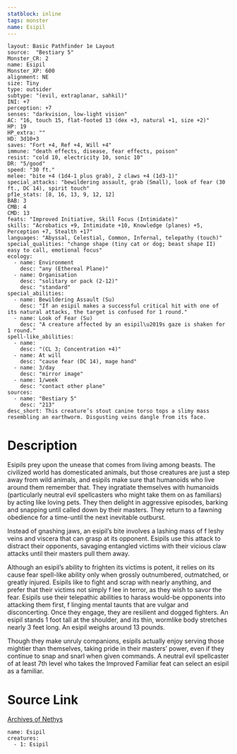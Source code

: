 ```yaml
---
statblock: inline
tags: monster
name: Esipil
---
```

```statblock
layout: Basic Pathfinder 1e Layout
source:  "Bestiary 5"
Monster_CR: 2
name: Esipil
Monster_XP: 600
alignment: NE
size: Tiny
type: outsider
subtype: "(evil, extraplanar, sahkil)"
INI: +7
perception: +7
senses: "darkvision, low-light vision"
AC: "16, touch 15, flat-footed 13 (dex +3, natural +1, size +2)"
HP: 19
HP_extra: ""
HD: 3d10+3
saves: "Fort +4, Ref +4, Will +4"
immune: "death effects, disease, fear effects, poison"
resist: "cold 10, electricity 10, sonic 10"
DR: "5/good"
speed: "30 ft."
melee: "bite +4 (1d4-1 plus grab), 2 claws +4 (1d3-1)"
special_attacks: "bewildering assault, grab (Small), look of fear (30 ft., DC 14), spirit touch"
pf1e_stats: [8, 16, 13, 9, 12, 12]
BAB: 3
CMB: 4
CMD: 13
feats: "Improved Initiative, Skill Focus (Intimidate)"
skills: "Acrobatics +9, Intimidate +10, Knowledge (planes) +5, Perception +7, Stealth +17"
languages: "Abyssal, Celestial, Common, Infernal, telepathy (touch)"
special_qualities: "change shape (tiny cat or dog; beast shape II) easy to call, emotional focus"
ecology:
  - name: Environment
    desc: "any (Ethereal Plane)"
  - name: Organisation
    desc: "solitary or pack (2-12)"
    desc: "standard"
special_abilities:
  - name: Bewildering Assault (Su)
    desc: "If an esipil makes a successful critical hit with one of its natural attacks, the target is confused for 1 round."
  - name: Look of Fear (Su)
    desc: "A creature affected by an esipil\u2019s gaze is shaken for 1 round."
spell-like_abilities:
  - name:
    desc: "(CL 3; Concentration +4)"
  - name: At will
    desc: "cause fear (DC 14), mage hand"
  - name: 3/day
    desc: "mirror image"
  - name: 1/week
    desc: "contact other plane"
sources:
  - name: "Bestiary 5"
    desc: "213"
desc_short: This creature’s stout canine torso tops a slimy mass resembling an earthworm. Disgusting veins dangle from its face.
```
# Description
Esipils prey upon the unease that comes from living among beasts. The civilized world has domesticated animals, but those creatures are just a step away from wild animals, and esipils make sure that humanoids who live around them remember that. They ingratiate themselves with humanoids (particularly neutral evil spellcasters who might take them on as familiars) by acting like loving pets. They then delight in aggressive episodes, barking and snapping until called down by their masters. They return to a fawning obedience for a time-until the next inevitable outburst.

 Instead of gnashing jaws, an esipil’s bite involves a lashing mass of f leshy veins and viscera that can grasp at its opponent. Esipils use this attack to distract their opponents, savaging entangled victims with their vicious claw attacks until their masters pull them away.

 Although an esipil’s ability to frighten its victims is potent, it relies on its cause fear spell-like ability only when grossly outnumbered, outmatched, or greatly injured. Esipils like to fight and scrap with nearly anything, and prefer that their victims not simply f lee in terror, as they wish to savor the fear. Esipils use their telepathic abilities to harass would-be opponents into attacking them first, f linging mental taunts that are vulgar and disconcerting. Once they engage, they are resilient and dogged fighters. An esipil stands 1 foot tall at the shoulder, and its thin, wormlike body stretches nearly 3 feet long. An esipil weighs around 13 pounds.

 Though they make unruly companions, esipils actually enjoy serving those mightier than themselves, taking pride in their masters’ power, even if they continue to snap and snarl when given commands. A neutral evil spellcaster of at least 7th level who takes the Improved Familiar feat can select an esipil as a familiar.
# Source Link
[Archives of Nethys](https://aonprd.com/MonsterDisplay.aspx?ItemName=Esipil)
```encounter-table
name: Esipil
creatures:
  - 1: Esipil
```
